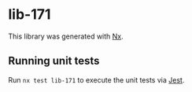 # lib-171

This library was generated with [Nx](https://nx.dev).

## Running unit tests

Run `nx test lib-171` to execute the unit tests via [Jest](https://jestjs.io).
